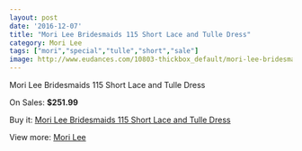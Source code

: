 ```yaml
---
layout: post
date: '2016-12-07'
title: "Mori Lee Bridesmaids 115 Short Lace and Tulle Dress"
category: Mori Lee
tags: ["mori","special","tulle","short","sale"]
image: http://www.eudances.com/10803-thickbox_default/mori-lee-bridesmaids-115-short-lace-and-tulle-dress.jpg
---
```

Mori Lee Bridesmaids 115 Short Lace and Tulle Dress

On Sales: **$251.99**
<a href="https://www.eudances.com/en/mori-lee/3456-mori-lee-bridesmaids-115-short-lace-and-tulle-dress.html"><amp-img layout="responsive" width="600" height="600" src="//www.eudances.com/10803-thickbox_default/mori-lee-bridesmaids-115-short-lace-and-tulle-dress.jpg" alt="Mori Lee Bridesmaids 115 Short Lace and Tulle Dress 0" /></a>
<a href="https://www.eudances.com/en/mori-lee/3456-mori-lee-bridesmaids-115-short-lace-and-tulle-dress.html"><amp-img layout="responsive" width="600" height="600" src="//www.eudances.com/10808-thickbox_default/mori-lee-bridesmaids-115-short-lace-and-tulle-dress.jpg" alt="Mori Lee Bridesmaids 115 Short Lace and Tulle Dress 1" /></a>
<a href="https://www.eudances.com/en/mori-lee/3456-mori-lee-bridesmaids-115-short-lace-and-tulle-dress.html"><amp-img layout="responsive" width="600" height="600" src="//www.eudances.com/10807-thickbox_default/mori-lee-bridesmaids-115-short-lace-and-tulle-dress.jpg" alt="Mori Lee Bridesmaids 115 Short Lace and Tulle Dress 2" /></a>
<a href="https://www.eudances.com/en/mori-lee/3456-mori-lee-bridesmaids-115-short-lace-and-tulle-dress.html"><amp-img layout="responsive" width="600" height="600" src="//www.eudances.com/10806-thickbox_default/mori-lee-bridesmaids-115-short-lace-and-tulle-dress.jpg" alt="Mori Lee Bridesmaids 115 Short Lace and Tulle Dress 3" /></a>
<a href="https://www.eudances.com/en/mori-lee/3456-mori-lee-bridesmaids-115-short-lace-and-tulle-dress.html"><amp-img layout="responsive" width="600" height="600" src="//www.eudances.com/10805-thickbox_default/mori-lee-bridesmaids-115-short-lace-and-tulle-dress.jpg" alt="Mori Lee Bridesmaids 115 Short Lace and Tulle Dress 4" /></a>
<a href="https://www.eudances.com/en/mori-lee/3456-mori-lee-bridesmaids-115-short-lace-and-tulle-dress.html"><amp-img layout="responsive" width="600" height="600" src="//www.eudances.com/10804-thickbox_default/mori-lee-bridesmaids-115-short-lace-and-tulle-dress.jpg" alt="Mori Lee Bridesmaids 115 Short Lace and Tulle Dress 5" /></a>

Buy it: [Mori Lee Bridesmaids 115 Short Lace and Tulle Dress](https://www.eudances.com/en/mori-lee/3456-mori-lee-bridesmaids-115-short-lace-and-tulle-dress.html "Mori Lee Bridesmaids 115 Short Lace and Tulle Dress")

View more: [Mori Lee](https://www.eudances.com/en/65-mori-lee "Mori Lee")